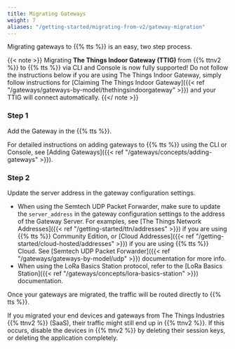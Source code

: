 ```yaml
---
title: Migrating Gateways
weight: 7
aliases: "/getting-started/migrating-from-v2/gateway-migration"
---
```


Migrating gateways to {{% tts %}} is an easy, two step process.

{{< note >}} Migrating **The Things Indoor Gateway (TTIG)** from {{% ttnv2 %}} to {{% tts %}} via CLI and Console is now fully supported! Do not follow the instructions below if you are using The Things Indoor Gateway, simply follow instructions for [Claiming The Things Indoor Gateway]({{< ref "/gateways/gateways-by-model/thethingsindoorgateway" >}}) and your TTIG will connect automatically. {{</ note >}}

### Step 1

Add the Gateway in the {{% tts %}}. 

For detailed instructions on adding gateways to {{% tts %}} using the CLI or Console, see [Adding Gateways]({{< ref "/gateways/concepts/adding-gateways" >}}).

### Step 2

Update the server address in the gateway configuration settings.
- When using the Semtech UDP Packet Forwarder, make sure to update the `server_address` in the gateway configuration settings to the address of the Gateway Server. For examples, see [The Things Network Addresses]({{< ref "/getting-started/ttn/addresses" >}}) if you are using {{% tts %}} Community Edition, or [Cloud Addresses]({{< ref "/getting-started/cloud-hosted/addresses" >}}) if you are using {{% tts %}} Cloud. See [Semtech UDP Packet Forwarder]({{< ref "/gateways/gateways-by-model/udp" >}}) documentation for more info.
- When using the LoRa Basics Station protocol, refer to the [LoRa Basics Station]({{< ref "/gateways/concepts/lora-basics-station" >}}) documentation.

Once your gateways are migrated, the traffic will be routed directly to {{% tts %}}.

If you migrated your end devices and gateways from The Things Industries {{% ttnv2 %}} (SaaS), their traffic might still end up in {{% ttnv2 %}}. If this occurs, disable the devices in {{% ttnv2 %}} by deleting their session keys, or deleting the application completely.
